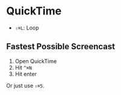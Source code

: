 # QuickTime

- `⇧⌘L`: Loop

## Fastest Possible Screencast

1. Open QuickTime
2. Hit `^⌘N`
3. Hit enter

Or just use `⇧⌘5`.